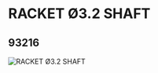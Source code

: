 # RACKET Ø3.2 SHAFT
## 93216
![RACKET Ø3.2 SHAFT](https://lc-www-live-s.legocdn.com/media/bricks/5/2/4609587.jpg)